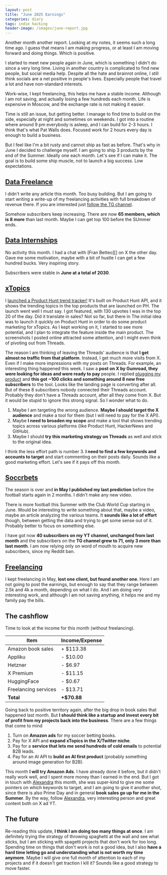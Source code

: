 ```yaml
---
layout: post
title: "June 2025 Earnings"
categories: diary
tags: indie hacking
header-image: /images/june-report.jpg
---
```


Another month another report. Looking at my notes, it seems such a long time ago. I guess that means I am making progress, or at least I am moving forward and doing things. Which is positive.

I started to meet new people again in June, which is something I didn't do since a very long time. Living in another country is complicated to find new people, but social media help. Despite all the hate and brainrot online, I still think socials are a net positive in people's lives. Especially people that travel a lot and have non-standard interests.

Work-wise, I kept freelancing, this helps me have a stable income. Although I am not saving, and actually losing a few hundreds each month. Life is expensive in Moscow, and the exchange rate is not making it easier.

Time is still an issue, but getting better. I manage to find time to build on the side, especially at night and sometimes on weekends. I got into a routine where around 9 pm everybody is asleep, and I can build for 2-3 hours. I think that's what Pat Walls does. Focused work for 2 hours every day is enough to build a business.

But I feel like I'm a bit rusty and cannot ship as fast as before. That's why in June I decided to challenge myself. I am going to ship 3 products by the end of the Summer. Ideally one each month. Let's see if I can make it. The goal is to build some ship muscle, not to launch a big success. Low expectations.

## [Data Freelance][tg-datafreelance]

I didn't write any article this month. Too busy building. But I am going to start writing a write-up of my freelancing activities with full breakdown of revenue there. If you are interested just [follow the TG channel][tg-datafreelance].

Somehow subscribers keep increasing. There are now **65 members, which is 8 more** than last month. Maybe I can get top 100 before the SUmmer ends.

## [Data Internships][datainternships]

No activity this month. I had a chat with [Fran Betteo][] on X the other day. Gave me some motivation, maybe with a bit of hustle I can get a few hundred bucks. Very inspiring story.

Subscribers were stable in **June at a total of 2030**.

## [xTopics][xtopics]

I [launched a Product Hunt trend tracker!][ph-launch] It's built on Product Hunt API, and it shows the trending topics in the top products that are launched on PH. The launch went well I must say. I got featured, with 130 upvotes I was in the top 20 of the day. Did it translate in sales? Not so far, but there in The initial idea was to launch it quickly on Product Hunt in order to do some product marketing for xTopics. As I kept working on it, I started to see more potential, and I plan to integrate the feature inside the main product. The screenshots I posted online attracted some attention, and I might even think of pivoting out from Threads.

The reason I am thinking of leaving the Threads' audience is that **I get almost no traffic from that platform**. Instead, I get much more visits from X. Even if I make more impressions with my posts on Threads. For example, an interesting thing happened this week. I saw a **post on X by Gumroad, they were looking for ideas and were ready to pay** people. I replied [plugging my product][xtopics-plug] and **this got ~100 clicks and something around 8 new free subscribers** to the tool. Looks like the landing page is converting after all. But of these 8 subscribers nobody connected their Threads account. Probably they don't have a Threads account, after all they come from X. But it would be stupid to ignore this strong signal. So I wonder what to do.

1.  Maybe I am targeting the wrong audience. **Maybe I should target the X audience** and make a tool for them (but I will need to pay for the X API).
2.  Maybe **I need to broaden my scope** and make a tool that shows trending topics across various platforms (like Product Hunt, HackerNews and GitHub).
3.  Maybe I should **try this marketing strategy on Threads** as well and stick to the original idea.

I think the less effort path is number 3. **I need to find a few keywords and accounts to target** and start commenting on their posts daily. Sounds like a good marketing effort. Let's see if it pays off this month.

## [Soccrbets][soccrbets]

The season is over and **in May I published my last prediction** before the football starts again in 2 months. I didn't make any new video.

There is more football this Summer with the Club World Cup starting in June. Would be interesting to write something about that, maybe a video, maybe an article analyzing the various teams. It **sounds like a lot of effort** though, between getting the data and trying to get some sense out of it. Probably better to focus on something else.

I have got now **40 subscribers on my YT channel, unchanged from last month** and the subscribers on the **TG channel grew to 71, only 3 more than last month**. I am now relying only on word of mouth to acquire new subscribers, since my Reddit ban.

## [Freelancing][personal]

I kept freelancing in May, **lost one client, but found another one**. Here I am not going to post the earnings, but enough to say that they range between 2.5k and 4k a month, depending on what I do. And I am doing very interesting work, and although I am not saving anything, it helps me and my family pay the bills.

## The cashflow

Time to look at the income for this month (without freelancing).

| Item                 | Income/Expense |
| -------------------- | -------------- |
| Amazon book sales    | + $113.38      |
| Appliku              | - $10.00       |
| Hetzner              | - $6.97        |
| X Premium            | - $11.15       |
| HuggingFace          | - $0.67        |
| Freelancing services | - $13.71       |
| **Total**            | **+$70.88**    |

Going back to positive territory again, after the big drop in book sales that happened last month. But **I should think like a startup and invest every bit of profit from my projects back into the business**. There are a few things that come to mind

1. Turn on **Amazon ads** for my soccer betting books.
2. Pay for X API and **expand xTopics in the X/Twitter niche**.
3. Pay for a **service that lets me send hundreds of cold emails** to potential B2B leads.
4. Pay for an AI API to **build an AI first product** (probably something around image generation for B2B).

This month **I will try Amazon Ads**. I have already done it before, but it didn't really work well, and I spent more money than I earned in the end. But I got in touch with [Alexandra][alexandra-x] this month, she was super-kind to give me some pointers on which keywords to target, and I am going to give it another shot, since there is also Prime Day and in general **book sales go up for me in the Summer**. By the way, follow [Alexandra][alexandra-x], very interesting person and great content both on X ad YT.

## The future

Re-reading this update, **I think I am doing too many things at once**. I am definitely trying the strategy of throwing spaghetti at the wall and see what sticks, but I am sticking with spagetti projects that don't work for too long. Spending time on things that don't work is not a good idea, but I also **have a hard time letting go and understanding what is not worth my time anymore**. Maybe I will give one full month of attention to each of my projects and if it doesn't get traction I kill it? Sounds like a good strategy to move faster.

[soccrbets]: https://soccrbets.com
[xtopics]: https://xtopics.co
[personal]: https://x.com/tropianhs
[datainternships]: https://datainternships.co
[telegram-soccrbets]: https://t.me/soccrbets
[tg-datafreelance]: https://t.me/datafreelance
[fran-x]: https://x.com/franbetteo
[xtopics-plug]: https://x.com/tropianhs/status/1929904801904521512
[alexandra-x]: https://x.com/rocketshipalx
[ph-launch]: https://www.producthunt.com/products/product-hunt-topics-by-xtopics
